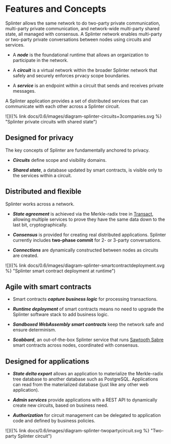 # Features and Concepts

<!--
  Copyright 2024 Bitwise IO, Inc.
  Copyright 2018-2021 Cargill Incorporated
  Licensed under Creative Commons Attribution 4.0 International License
  https://creativecommons.org/licenses/by/4.0/
-->

Splinter allows the same network to do two-party private communication,
multi-party private communication, and network-wide multi-party shared state,
all managed with consensus. A Splinter network enables multi-party or two-party
private conversations between nodes using circuits and services.

  - A _**node**_ is the foundational runtime that allows an organization to
  participate in the network.

  - A _**circuit**_ is a virtual network within the broader Splinter network
  that safely and securely enforces prvacy scope boundaries.

  - A _**service**_ is an endpoint within a circuit that sends and receives
  private messages.

A Splinter application provides a set of distributed services that can
communicate with each other across a Splinter circuit.

![]({% link docs/0.6/images/diagram-splinter-circuits+3companies.svg %}
"Splinter private circuits with shared state")

## Designed for privacy

The key concepts of Splinter are fundamentally anchored to privacy.

   - _**Circuits**_ define scope and visibility domains.

   - _**Shared state**_, a database updated by smart contracts, is visible only
     to the services within a circuit.

## Distributed and flexible

Splinter works across a network.

   - _**State agreement**_ is achieved via the Merkle-radix tree in
     [Transact](https://github.com/splintercommunity/transact),
     allowing multiple services to prove they have the same data down to the
     last bit, cryptographically.

   - _**Consensus**_ is provided for creating real distributed applications.
     Splinter currently includes **two-phase commit** for 2- or 3-party
     conversations.

   - _**Connections**_ are dynamically constructed between nodes as circuits are
     created.


![]({% link docs/0.6/images/diagram-splinter-smartcontractdeployment.svg %}
"Splinter smart contract deployment at runtime")

## Agile with smart contracts

   - Smart contracts _**capture business logic**_ for processing transactions.

   - _**Runtime deployment**_ of smart contracts means no need to upgrade the
     Splinter software stack to add business logic.

   - _**Sandboxed WebAssembly smart contracts**_ keep the network safe and
     ensure determinism.

   - _**Scabbard**_, an out-of-the-box Splinter service that runs
     [Sawtooth Sabre](https://github.com/hyperledger/sawtooth-sabre)
     smart contracts across nodes, coordinated with consensus.

## Designed for applications

   - _**State delta export**_ allows an application to materialize the
     Merkle-radix tree database to another database such as PostgreSQL.
     Applications can read from the materialized database (just like any other
     web application).

   - _**Admin services**_ provide applications with a REST API to dynamically
     create new circuits, based on business need.

   - _**Authorization**_ for circuit management can be delegated to application
     code and defined by business policies.

![]({% link docs/0.6/images/diagram-splinter-twopartycircuit.svg %}
"Two-party Splinter circuit")
